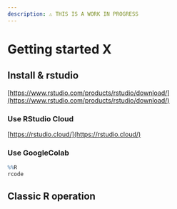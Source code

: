 ```yaml
---
description: ⚠️ THIS IS A WORK IN PROGRESS
---
```


# Getting started X

## Install & rstudio

[https://www.rstudio.com/products/rstudio/download/](https://www.rstudio.com/products/rstudio/download/)

### Use RStudio Cloud 

[https://rstudio.cloud/](https://rstudio.cloud/)

### Use GoogleColab

```r
%%R
rcode 
```

## Classic R operation

